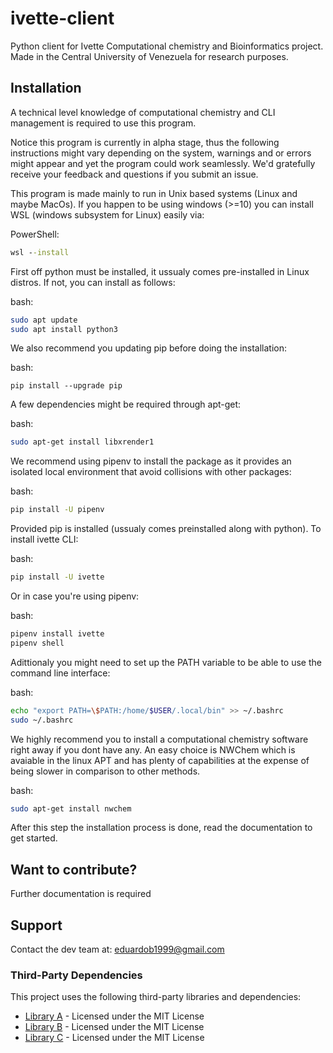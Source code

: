 # ivette-client

Python client for Ivette Computational chemistry and Bioinformatics project.
Made in the Central University of Venezuela for research purposes.

## Installation

A technical level knowledge of computational chemistry and CLI management is required
to use this program.

Notice this program is currently in alpha stage, thus the following instructions
might vary depending on the system, warnings and or errors might appear and yet
the program could work seamlessly. We'd gratefully receive your feedback and
questions if you submit an issue.

This program is made mainly to run in Unix based systems (Linux and maybe MacOs).
If you happen to be using windows (>=10) you can install WSL (windows subsystem 
for Linux) easily via:

  PowerShell:
```bat
wsl --install
```

First off python must be installed, it ussualy comes pre-installed in Linux distros. 
If not, you can install as follows:

  bash:
```bash
sudo apt update
sudo apt install python3
```

We also recommend you updating pip before doing the installation:

  bash:
```
pip install --upgrade pip
```

A few dependencies might be required through apt-get:

  bash:
```bash
sudo apt-get install libxrender1
```

We recommend using pipenv to install the package as it provides an isolated local environment that avoid collisions with other packages:

  bash:
```bash
pip install -U pipenv
```

Provided pip is installed (ussualy comes preinstalled along with python).
To install ivette CLI:

  bash:
```bash
pip install -U ivette
```

Or in case you're using pipenv:

  bash:
```bash
pipenv install ivette
pipenv shell
```

Adittionaly you might need to set up the PATH variable to be able to use the command
line interface:

  bash:
```bash
echo "export PATH=\$PATH:/home/$USER/.local/bin" >> ~/.bashrc
sudo ~/.bashrc
```

We highly recommend you to install a computational chemistry software
right away if you dont have any. An easy choice is NWChem which
is avaiable in the linux APT and has plenty of capabilities
at the expense of being slower in comparison to other methods.

  bash:
```bash
sudo apt-get install nwchem
```

After this step the installation process is done, read the documentation to get started.

## Want to contribute?
Further documentation is required

## Support
Contact the dev team at:
eduardob1999@gmail.com

### Third-Party Dependencies

This project uses the following third-party libraries and dependencies:

- [Library A](https://github.com/authorA/library-a) - Licensed under the MIT License
- [Library B](https://github.com/authorB/library-b) - Licensed under the MIT License
- [Library C](https://github.com/authorC/library-c) - Licensed under the MIT License

